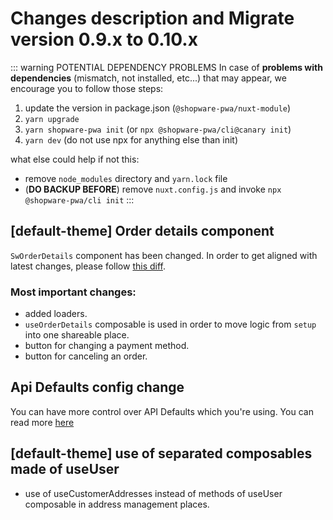 # Changes description and Migrate version 0.9.x to 0.10.x

::: warning POTENTIAL DEPENDENCY PROBLEMS
In case of **problems with dependencies** (mismatch, not installed, etc...) that may appear, we encourage you to follow those steps:

1. update the version in package.json (`@shopware-pwa/nuxt-module`)
2. `yarn upgrade`
3. `yarn shopware-pwa init` (or `npx @shopware-pwa/cli@canary init`)
4. `yarn dev` (do not use npx for anything else than init)

what else could help if not this:

- remove `node_modules` directory and `yarn.lock` file
- (**DO BACKUP BEFORE**) remove `nuxt.config.js` and invoke `npx @shopware-pwa/cli init`
  :::

## [default-theme] Order details component

`SwOrderDetails` component has been changed. In order to get aligned with latest changes, please follow [this diff](https://github.com/vuestorefront/shopware-pwa/pull/1603/files#diff-de0f81c5a9fa22cfab5d0375e4b69b906d92b15bb3c103402125d2f2bd771313).

### Most important changes:
- added loaders.
- `useOrderDetails` composable is used in order to move logic from `setup` into one shareable place.
- button for changing a payment method.
- button for canceling an order.

## Api Defaults config change <Badge text="BREAKING CHANGE" type="error"/>

You can have more control over API Defaults which you're using. You can read more [here](/landing/cookbook/#overwrite-api-defaults)


## [default-theme] use of separated composables made of useUser
-  use of useCustomerAddresses instead of methods of useUser composable in address management places.
